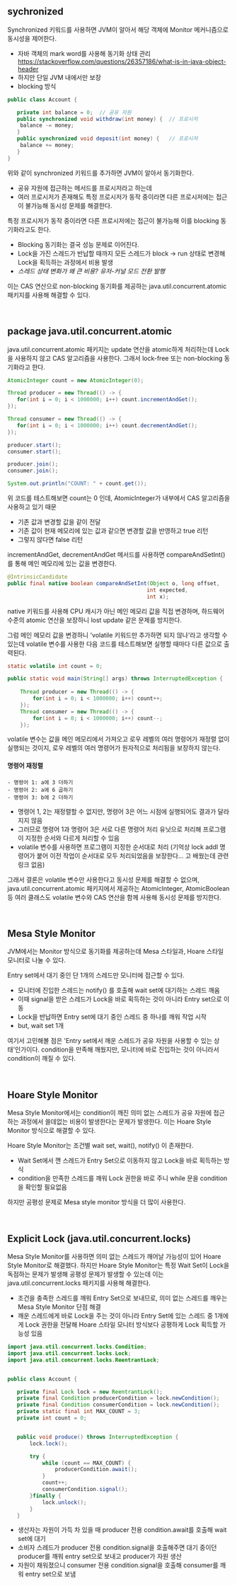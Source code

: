 ## sychronized 

Synchronized 키워드를 사용하면 JVM이 알아서 해당 객체에 Monitor 메커니즘으로 동시성을 제어한다.
- 자바 객체의 mark word를 사용해 동기화 상태 관리 https://stackoverflow.com/questions/26357186/what-is-in-java-object-header
- 하지만 단일 JVM 내에서만 보장
- blocking 방식


```java
public class Account {

   private int balance = 0;  // 공유 자원
   public synchronized void withdraw(int money) {  // 프로시저
	balance -= money;
   }
   public synchronized void deposit(int money) {   // 프로시저
	balance += money;
   }
}
```
위와 같이 synchronized 키워드를 추가하면 JVM이 알아서 동기화한다.
- 공유 자원에 접근하는 메서드를 프로시저라고 하는데
- 여러 프로시저가 존재해도 특정 프로시저가 동작 중이라면 다른 프로시저에는 접근이 불가능해 동시성 문제를 해결한다.

특정 프로시저가 동작 중이라면 다른 프로시저에는 접근이 불가능해 이를 blocking 동기화라고도 한다.
- Blocking 동기화는 결국 성능 문제로 이어진다.
- Lock을 가진 스레드가 반납할 때까지 모든 스레드가 block -> run 상태로 변경해 Lock을 획득하는 과정에서 비용 발생
- *스레드 상태 변화가 왜 큰 비용? 유저-커널 모드 전환 발행*

이는 CAS 연산으로 non-blocking 동기화를 제공하는 java.util.concurrent.atomic 패키지를 사용해 해결할 수 있다.

<br>

## package java.util.concurrent.atomic

java.util.concurrent.atomic 패키지는 update 연산을 atomic하게 처리하는데 Lock을 사용하지 않고 CAS 알고리즘을 사용한다. 그래서 lock-free 또는 non-blocking 동기화라고 한다.

```java
AtomicInteger count = new AtomicInteger(0);

Thread producer = new Thread(() -> {
   for(int i = 0; i < 1000000; i++) count.incrementAndGet();
});

Thread consumer = new Thread(() -> {
   for(int i = 0; i < 1000000; i++) count.decrementAndGet();
});

producer.start();
consumer.start();

producer.join();
consumer.join();

System.out.println("COUNT: " + count.get());
```

위 코드를 테스트해보면 count는 0 인데, AtomicInteger가 내부에서 CAS 알고리즘을 사용하고 있기 때문
- 기존 값과 변경할 값을 같이 전달
- 기존 값이 현재 메모리에 있는 값과 같으면 변경할 값을 반영하고 true 리턴
- 그렇지 않다면 false 리턴

incrementAndGet, decrementAndGet 메서드를 사용하면 compareAndSetInt()를 통해 메인 메모리에 있는 값을 변경한다.

```java
@IntrinsicCandidate
public final native boolean compareAndSetInt(Object o, long offset,
                                            int expected,
                                            int x);
```

native 키워드를 사용해 CPU 캐시가 아닌 메인 메모리 값을 직접 변경하며, 하드웨어 수준의 atomic 연산을 보장하니 lost update 같은 문제를 방지한다. 

그럼 메인 메모리 값을 변경하니 'volatile 키워드만 추가하면 되지 않나'라고 생각할 수 있는데 volatile 변수를 사용한 다음 코드를 테스트해보면 실행할 때마다 다른 값으로 출력된다.

```java
static volatile int count = 0;

public static void main(String[] args) throws InterruptedException {
   
    Thread producer = new Thread(() -> {
        for(int i = 0; i < 1000000; i++) count++;
    });
    Thread consumer = new Thread(() -> {
        for(int i = 0; i < 1000000; i++) count--;
    });
```
volatile 변수는 값을 메인 메모리에서 가져오고 로우 레벨의 여러 명령어가 재정렬 없이 실행되는 것이지, 로우 레벨의 여러 명령어가 원자적으로 처리됨을 보장하지 않는다.

#### 명령어 재정렬

```text
- 명령어 1: a에 3 더하기
- 명령어 2: a에 6 곱하기
- 명령어 3: b에 2 더하기
```
- 명령어 1, 2는 재정렬할 수 없지만, 명령어 3은 어느 시점에 실행되어도 결과가 달라지지 않음
- 그러므로 명령어 1과 명령어 3은 서로 다른 명령어 처리 유닛으로 처리해 프로그램이 지정한 순서와 다르게 처리할 수 있음
- volatile 변수를 사용하면 프로그램이 지정한 순서대로 처리 (기억상 lock addl 명령어가 붙어 이전 작업이 순서대로 모두 처리되었음을 보장한다... 고 배웠는데 관련 링크 없음)

그래서 결론은 volatile 변수만 사용한다고 동시성 문제를 해결할 수 없으며, java.util.concurrent.atomic 패키지에서 제공하는 AtomicInteger, AtomicBoolean 등 여러 클래스도 volatile 변수와 CAS 연산을 함께 사용해 동시성 문제를 방지한다.

<br>

## Mesa Style Monitor

JVM에서는 Monitor 방식으로 동기화를 제공하는데 Mesa 스타일과, Hoare 스타일 모니터로 나눌 수 있다.

Entry set에서 대기 중인 단 1개의 스레드만 모니터에 접근할 수 있다.
- 모니터에 진입한 스레드는 notify() 를 호출해 wait set에 대기하는 스레드 깨움
- 이때 signal을 받은 스레드가 Lock을 바로 획득하는 것이 아니라 Entry set으로 이동
- Lock을 반납하면 Entry set에 대기 중인 스레드 중 하나를 깨워 작업 시작
- but, wait set 1개

여기서 고민해볼 점은 'Entry set에서 깨운 스레드가 공유 자원을 사용할 수 있는 상태'인가이다. condition을 만족해 깨웠지만, 모니터에 바로 진입하는 것이 아니라서 condition이 깨질 수 있다.

<br>

## Hoare Style Monitor

Mesa Style Monitor에서는 condition이 깨진 의미 없는 스레드가 공유 자원에 접근하는 과정에서 쓸데없는 비용이 발생한다는 문제가 발생한다. 이는 Hoare Style Monitor 방식으로 해결할 수 있다.

Hoare Style Monitor는 조건별 wait set, wait(), notify() 이 존재한다.
- Wait Set에서 깬 스레드가 Entry Set으로 이동하지 않고 Lock을 바로 획득하는 방식
- condition을 만족한 스레드를 깨워 Lock 권한을 바로 주니 while 문을 condition을 확인할 필요없음

하지만 공평성 문제로 Mesa style monitor 방식을 더 많이 사용한다.

<br>

## Explicit Lock (java.util.concurrent.locks)
Mesa Style Monitor를 사용하면 의미 없는 스레드가 깨어날 가능성이 있어 Hoare Style Monitor로 해결했다. 하지만 Hoare Style Monitor는 특정 Wait Set이 Lock을 독점하는 문제가 발생해 공평성 문제가 발생할 수 있는데 이는 java.util.concurrent.locks 패키지를 사용해 해결한다.
- 조건을 충족한 스레드를 깨워 Entry Set으로 보내므로, 의미 없는 스레드를 깨우는 Mesa Style Monitor 단점 해결
- 깨운 스레드에게 바로 Lock을 주는 것이 아니라 Entry Set에 있는 스레드 중 1개에게 Lock 권한을 전달해 Hoare 스타일 모니터 방식보다 공평하게 Lock 획득할 가능성 있음

```java
import java.util.concurrent.locks.Condition;
import java.util.concurrent.locks.Lock;
import java.util.concurrent.locks.ReentrantLock;


public class Account {

   private final Lock lock = new ReentrantLock();
   private final Condition producerCondition = lock.newCondition();
   private final Condition consumerCondition = lock.newCondition();
   private static final int MAX_COUNT = 3;
   private int count = 0;


   public void produce() throws InterruptedException {
       lock.lock();

       try {
           while (count == MAX_COUNT) {
               producerCondition.await();
           }
           count++;
           consumerCondition.signal();
       }finally {
           lock.unlock();
       }
   }
```
- 생산자는 자원이 가득 차 있을 때 producer 전용 condition.await를 호출해 wait set에 대기
- 소비자 스레드가 producer 전용 condition.signal을 호출해주면 대기 중이던 producer를 깨워 entry set으로 보내고 producer가 자원 생산
- 자원이 채워졌으니 consumer 전용 condition.signal을 호출해 consumer를 깨워 entry set으로 보냄


